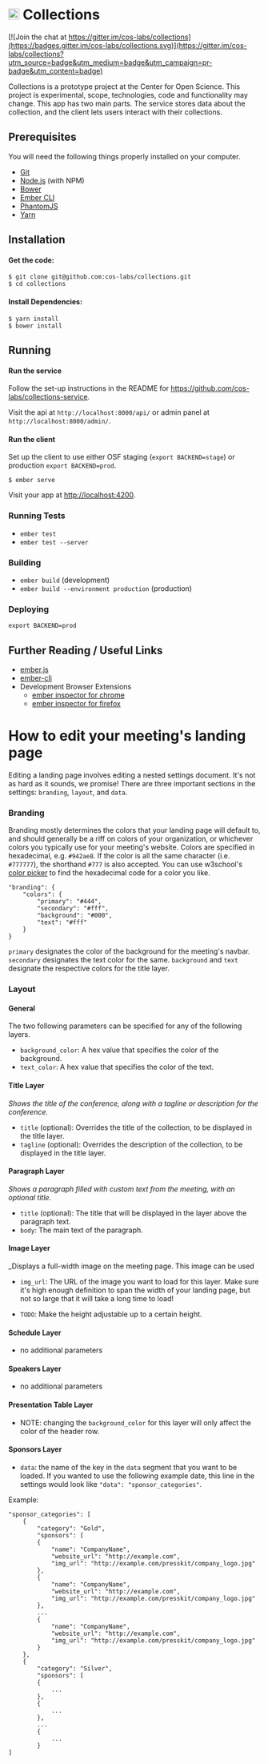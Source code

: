 # <img src="https://cdn.cos.io/media/images/cos_center_logo_small.original.png" alt="alt text" width="22px" height="22px">  Collections

[![Join the chat at https://gitter.im/cos-labs/collections](https://badges.gitter.im/cos-labs/collections.svg)](https://gitter.im/cos-labs/collections?utm_source=badge&utm_medium=badge&utm_campaign=pr-badge&utm_content=badge)

Collections is a prototype project at the Center for Open Science. This project is experimental, scope, technologies, code and functionality may change. This app has two main parts. The service stores data about the collection, and the client lets users interact with their collections.


## Prerequisites

You will need the following things properly installed on your computer.

* [Git](http://git-scm.com/)
* [Node.js](http://nodejs.org/) (with NPM)
* [Bower](http://bower.io/)
* [Ember CLI](http://ember-cli.com/)
* [PhantomJS](http://phantomjs.org/)
* [Yarn](https://yarnpkg.com/lang/en/docs/install/)


## Installation

#### Get the code:

    $ git clone git@github.com:cos-labs/collections.git
    $ cd collections

#### Install Dependencies:

    $ yarn install
    $ bower install


## Running

#### Run the service

Follow the set-up instructions in the README for https://github.com/cos-labs/collections-service.

Visit the api at `http://localhost:8000/api/` or admin panel at `http://localhost:8000/admin/`.

#### Run the client

Set up the client to use either OSF staging (`export BACKEND=stage`) or production `export BACKEND=prod`.

    $ ember serve

Visit your app at [http://localhost:4200](http://localhost:4200).


### Running Tests

* `ember test`
* `ember test --server`

### Building

* `ember build` (development)
* `ember build --environment production` (production)

### Deploying

`export BACKEND=prod`

## Further Reading / Useful Links

* [ember.js](http://emberjs.com/)
* [ember-cli](http://ember-cli.com/)
* Development Browser Extensions
  * [ember inspector for chrome](https://chrome.google.com/webstore/detail/ember-inspector/bmdblncegkenkacieihfhpjfppoconhi)
  * [ember inspector for firefox](https://addons.mozilla.org/en-US/firefox/addon/ember-inspector/)


# How to edit your meeting's landing page

Editing a landing page involves editing a nested settings document. It's not as hard as it sounds, we promise! There are three important sections in the settings: `branding`, `layout`, and `data`.

### Branding

Branding mostly determines the colors that your landing page will default to, and should generally be a riff on colors of your organization, or whichever colors you typically use for your meeting's website. Colors are specified in hexadecimal, e.g. `#942ae8`. If the color is all the same character (i.e. `#777777`), the shorthand `#777` is also accepted. You can use w3school's [color picker](https://www.w3schools.com/colors/colors_picker.asp) to find the hexadecimal code for a color you like.
```
"branding": {
    "colors": {
        "primary": "#444",
        "secondary": "#fff",
        "background": "#000",
        "text": "#fff"
    }
}
```
`primary` designates the color of the background for the meeting's navbar. `secondary` designates the text color for the same. `background` and `text` designate the respective colors for the title layer.

### Layout

#### General

The two following parameters can be specified for any of the following layers.

* `background_color`: A hex value that specifies the color of the background.
* `text_color`: A hex value that specifies the color of the text.

#### Title Layer

_Shows the title of the conference, along with a tagline or description for the conference._

* `title` (optional): Overrides the title of the collection, to be displayed in the title layer.
* `tagline` (optional): Overrides the description of the collection, to be displayed in the title layer.

#### Paragraph Layer

_Shows a paragraph filled with custom text from the meeting, with an optional title._

* `title` (optional): The title that will be displayed in the layer above the paragraph text.
* `body`: The main text of the paragraph.

#### Image Layer

_Displays a full-width image on the meeting page. This image can be used

* `img_url`: The URL of the image you want to load for this layer. Make sure it's high enough
definition to span the width of your landing page, but not so large that it will take a long
time to load!

* `TODO`: Make the height adjustable up to a certain height.

#### Schedule Layer

* no additional parameters

#### Speakers Layer

* no additional parameters 

#### Presentation Table Layer

* NOTE: changing the `background_color` for this layer will only affect the color of the header row.

#### Sponsors Layer

* `data`: the name of the key in the `data` segment that you want to be loaded. If you wanted to use the following example date, this line in the settings would look like `"data": "sponsor_categories"`.

Example:
```
"sponsor_categories": [
    {
        "category": "Gold",
        "sponsors": [
        {
            "name": "CompanyName",
            "website_url": "http://example.com",
            "img_url": "http://example.com/presskit/company_logo.jpg"
        },
        {
            "name": "CompanyName",
            "website_url": "http://example.com",
            "img_url": "http://example.com/presskit/company_logo.jpg"
        },
        ...
        {
            "name": "CompanyName",
            "website_url": "http://example.com",
            "img_url": "http://example.com/presskit/company_logo.jpg"
        }
    },
    {
        "category": "Silver",
        "sponsors": [
        {
            ...
        },
        {
            ...
        },
        ...
        {
            ...
        }
]
```
